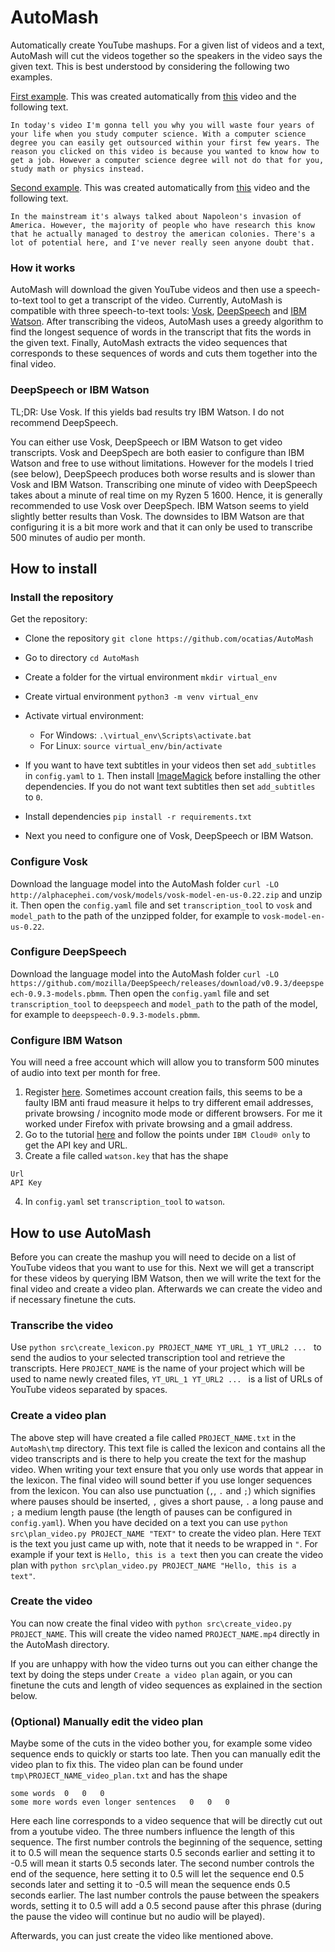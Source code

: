 # AutoMash
Automatically create YouTube mashups. For a given list of videos and a text, AutoMash will cut the videos together so the speakers in the video says the given text. This is best understood by considering the following two examples.

[First example](https://www.youtube.com/watch?v=Hd3cNrdM_Dw). This was created automatically from [this](https://www.youtube.com/watch?v=c-41IY0bOGU) video and the following text.

`In today's video I'm gonna tell you why you will waste four years of your life when you study computer science. With a computer science degree you can easily get outsourced within your first few years. The reason you clicked on this video is because you wanted to know how to get a job. However a computer science degree will not do that for you, study math or physics instead.`

[Second example](https://youtu.be/VwSHRazxzPE). This was created automatically from [this](https://www.youtube.com/watch?v=k-xPJCmTOO4) video and the following text.

`In the mainstream it's always talked about Napoleon's invasion of America. However, the majority of people who have research this know that he actually managed to destroy the american colonies. There's a lot of potential here, and I've never really seen anyone doubt that.`

### How it works
AutoMash will download the given YouTube videos and then use a speech-to-text tool to get a transcript of the video. Currently, AutoMash is compatible with three speech-to-text tools: [Vosk](https://alphacephei.com/vosk/), [DeepSpeech](https://github.com/mozilla/DeepSpeech) and [IBM Watson](https://www.ibm.com/watson). After transcribing the videos, AutoMash uses a greedy algorithm to find the longest sequence of words in the transcript that fits the words in the given text. Finally, AutoMash extracts the video sequences that corresponds to these sequences of words and cuts them together into the final video.

### DeepSpeech or IBM Watson
TL;DR: Use Vosk. If this yields bad results try IBM Watson. I do not recommend DeepSpeech.

You can either use Vosk, DeepSpeech or IBM Watson to get video transcripts. Vosk and DeepSpech are both easier to configure than IBM Watson and free to use without limitations. However for the models I tried (see below), DeepSpeech produces both worse results and is slower than Vosk and IBM Watson. Transcribing one minute of video with DeepSpeech takes about a minute of real time on my Ryzen 5 1600. Hence, it is generally recommended to use Vosk over DeepSpech. IBM Watson seems to yield slightly better results than Vosk. The downsides to IBM Watson are that configuring it is a bit more work and that it can only be used to transcribe 500 minutes of audio per month.

## How to install
### Install the repository
Get the repository:
  * Clone the repository ```git clone https://github.com/ocatias/AutoMash```
  * Go to directory ```cd AutoMash```
  * Create a folder for the virtual environment ```mkdir virtual_env```
  * Create virtual environment ```python3 -m venv virtual_env```
  * Activate virtual environment:
     * For Windows: ```.\virtual_env\Scripts\activate.bat```
     * For Linux: ```source virtual_env/bin/activate```

  * If you want to have text subtitles in your videos then set `add_subtitles` in `config.yaml` to `1`. Then install [ImageMagick](https://imagemagick.org/index.php) before installing the other dependencies. If you do not want text subtitles then set `add_subtitles` to `0`.
  * Install dependencies ```pip install -r requirements.txt```
  * Next you need to configure one of Vosk, DeepSpeech or IBM Watson.

### Configure Vosk
Download the language model into the AutoMash folder ```curl -LO http://alphacephei.com/vosk/models/vosk-model-en-us-0.22.zip``` and unzip it. Then open the `config.yaml` file and set `transcription_tool` to `vosk` and `model_path` to the path of the unzipped folder, for example to `vosk-model-en-us-0.22`.

### Configure DeepSpeech
Download the language model into the AutoMash folder ```curl -LO https://github.com/mozilla/DeepSpeech/releases/download/v0.9.3/deepspeech-0.9.3-models.pbmm```. Then open the `config.yaml` file and set `transcription_tool` to `deepspeech` and `model_path` to the path of the model, for example to `deepspeech-0.9.3-models.pbmm`.

### Configure IBM Watson
You will need a free account which will allow you to transform 500 minutes of audio into text per month for free.

1. Register [here](https://cloud.ibm.com/registration). Sometimes account creation fails, this seems to be a faulty IBM anti fraud measure it helps to try different email addresses, private browsing / incognito mode mode or different browsers. For me it worked under Firefox with private browsing and a gmail address.
2. Go to the tutorial [here](https://cloud.ibm.com/docs/speech-to-text?topic=speech-to-text-gettingStarted) and follow the points under `IBM Cloud® only` to get the API key and URL.
3. Create a file called `watson.key` that has the shape
```
Url
API Key
```
4. In `config.yaml` set `transcription_tool` to `watson`.

## How to use AutoMash
Before you can create the mashup you will need to decide on a list of YouTube videos that you want to use for this. Next we will get a transcript for these videos by querying IBM Watson, then we will write the text for the final video and create a video plan. Afterwards we can create the video and if necessary finetune the cuts.

### Transcribe the video
Use ```python src\create_lexicon.py PROJECT_NAME YT_URL_1 YT_URL2 ... ``` to send the audios to your selected transcription tool and retrieve the transcripts. Here `PROJECT_NAME` is the name of your project which will be used to name newly created files, `YT_URL_1 YT_URL2 ... ` is a list of URLs of YouTube videos separated by spaces.

### Create a video plan
The above step will have created a file called `PROJECT_NAME.txt` in the `AutoMash\tmp` directory. This text file is called the lexicon and contains all the video transcripts and is there to help you create the text for the mashup video. When writing your text ensure that you only use words that appear in the lexicon. The final video will sound better if you use longer sequences from the lexicon. You can also use punctuation (`,`, `.` and `;`) which signifies where pauses should be inserted, `,` gives a short pause, `.` a long pause and `;` a medium length pause (the length of pauses can be configured in `config.yaml`).
When you have decided on a text you can use ```python src\plan_video.py PROJECT_NAME "TEXT"``` to create the video plan. Here `TEXT` is the text you just came up with, note that it needs to be wrapped in `"`. For example if your text is `Hello, this is a text` then you can create the video plan with ```python src\plan_video.py PROJECT_NAME "Hello, this is a text"```.


### Create the video
You can now create the final video with ```python src\create_video.py PROJECT_NAME```. This will create the video named `PROJECT_NAME.mp4` directly in the AutoMash directory.

If you are unhappy with how the video turns out you can either change the text by doing the steps under `Create a video plan` again, or you can finetune the cuts and length of video sequences as explained in the section below.

### (Optional) Manually edit the video plan
Maybe some of the cuts in the video bother you, for example some video sequence ends to quickly or starts too late. Then you can manually edit the video plan to fix this. The video plan can be found under `tmp\PROJECT_NAME_video_plan.txt` and has the shape

```
some words	0	0	0
some more words even longer sentences	0	0	0
```
Here each line corresponds to a video sequence that will be directly cut out from a youtube video. The three numbers influence the length of this sequence.
The first number controls the beginning of the sequence, setting it to 0.5 will mean the sequence starts 0.5 seconds earlier and setting it to -0.5 will mean it starts 0.5 seconds later. The second number controls the end of the sequence, here setting it to 0.5 will let the sequence end 0.5 seconds later and setting it to -0.5 will mean the sequence ends 0.5 seconds earlier. The last number controls the pause between the speakers words, setting it to 0.5 will add a 0.5 second pause after this phrase (during the pause the video will continue but no audio will be played).

Afterwards, you can just create the video like mentioned above.
